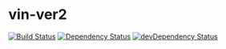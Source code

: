 # vin-ver2

[![Build Status](https://travis-ci.org/mrnz/vin-ver2.svg?branch=master)](https://travis-ci.org/mrnz/vin-ver2) [![Dependency Status](https://david-dm.org/mrnz/vin-ver2/status.svg)](https://david-dm.org/mrnz/vin-ver2) [![devDependency Status](https://david-dm.org/mrnz/vin-ver2/dev-status.svg)](https://david-dm.org/mrnz/vin-ver2#info=devDependencies)